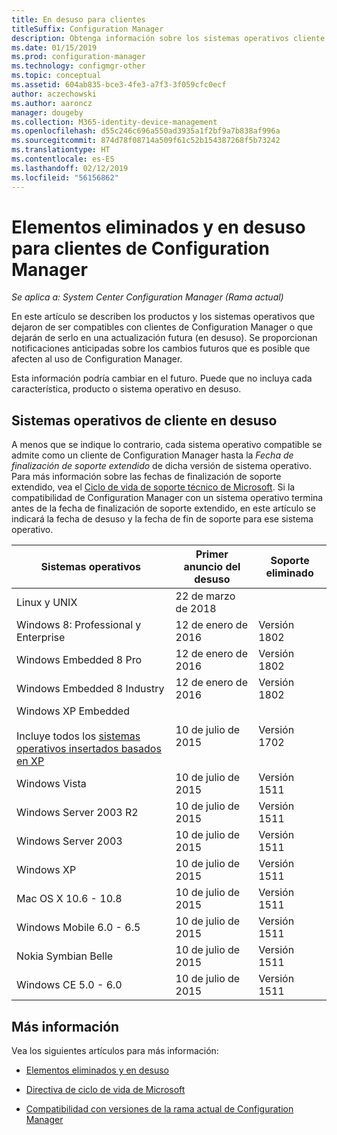 ```yaml
---
title: En desuso para clientes
titleSuffix: Configuration Manager
description: Obtenga información sobre los sistemas operativos cliente que Configuration Manager ya no admite.
ms.date: 01/15/2019
ms.prod: configuration-manager
ms.technology: configmgr-other
ms.topic: conceptual
ms.assetid: 604ab835-bce3-4fe3-a7f3-3f059cfc0ecf
author: aczechowski
ms.author: aaroncz
manager: dougeby
ms.collection: M365-identity-device-management
ms.openlocfilehash: d55c246c696a550ad3935a1f2bf9a7b838af996a
ms.sourcegitcommit: 874d78f08714a509f61c52b154387268f5b73242
ms.translationtype: HT
ms.contentlocale: es-ES
ms.lasthandoff: 02/12/2019
ms.locfileid: "56156862"
---
```

# <a name="removed-and-deprecated-items-for-configuration-manager-clients"></a>Elementos eliminados y en desuso para clientes de Configuration Manager

*Se aplica a: System Center Configuration Manager (Rama actual)*

En este artículo se describen los productos y los sistemas operativos que dejaron de ser compatibles con clientes de Configuration Manager o que dejarán de serlo en una actualización futura (en desuso). Se proporcionan notificaciones anticipadas sobre los cambios futuros que es posible que afecten al uso de Configuration Manager.  

Esta información podría cambiar en el futuro. Puede que no incluya cada característica, producto o sistema operativo en desuso.  


## <a name="deprecated-client-operating-systems"></a>Sistemas operativos de cliente en desuso  

A menos que se indique lo contrario, cada sistema operativo compatible se admite como un cliente de Configuration Manager hasta la *Fecha de finalización de soporte extendido* de dicha versión de sistema operativo. Para más información sobre las fechas de finalización de soporte extendido, vea el [Ciclo de vida de soporte técnico de Microsoft](https://support.microsoft.com/lifecycle). Si la compatibilidad de Configuration Manager con un sistema operativo termina antes de la fecha de finalización de soporte extendido, en este artículo se indicará la fecha de desuso y la fecha de fin de soporte para ese sistema operativo.  

|**Sistemas operativos**|**Primer anuncio del desuso**|**Soporte eliminado**|  
|-|-|-|
|Linux y UNIX|22 de marzo de 2018||
|Windows 8: Professional y Enterprise|12 de enero de 2016|Versión 1802|
|Windows Embedded 8 Pro|12 de enero de 2016|Versión 1802|
|Windows Embedded 8 Industry|12 de enero de 2016|Versión 1802|
|Windows XP Embedded <br><br> Incluye todos los [sistemas operativos insertados basados en XP](/sccm/core/plan-design/configs/supported-operating-systems-for-clients-and-devices#windows-embedded-computers)|10 de julio de 2015|Versión 1702| 
|Windows Vista|10 de julio de 2015|Versión 1511| 
|Windows Server 2003 R2|10 de julio de 2015|Versión 1511|
|Windows Server 2003|10 de julio de 2015|Versión 1511|   
|Windows XP|10 de julio de 2015|Versión 1511|  
|Mac OS X  10.6 - 10.8|10 de julio de 2015|Versión 1511|  
|Windows Mobile 6.0 - 6.5|10 de julio de 2015|Versión 1511|  
|Nokia Symbian Belle|10 de julio de 2015|Versión 1511|  
|Windows CE 5.0 - 6.0|10 de julio de 2015|Versión 1511|  



## <a name="more-information"></a>Más información

Vea los siguientes artículos para más información:

- [Elementos eliminados y en desuso](/sccm/core/plan-design/changes/deprecated/removed-and-deprecated)  

- [Directiva de ciclo de vida de Microsoft](https://support.microsoft.com/lifecycle)  

- [Compatibilidad con versiones de la rama actual de Configuration Manager](/sccm/core/servers/manage/current-branch-versions-supported)  
